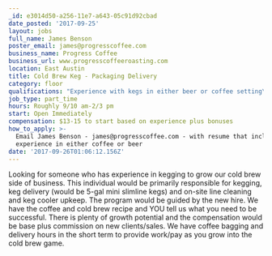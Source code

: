 ```yaml
---
_id: e3014d50-a256-11e7-a643-05c91d92cbad
date_posted: '2017-09-25'
layout: jobs
full_name: James Benson
poster_email: james@progresscoffee.com
business_name: Progress Coffee
business_url: www.progresscoffeeroasting.com
location: East Austin
title: Cold Brew Keg - Packaging Delivery
category: floor
qualifications: "Experience with kegs in either beer or coffee setting\r\nExperience in line cleaning and minor maintenance required by kegs and kegs cooler\r\nYou will NOT be expected to be a cooler technician or repair person. We'll get help on that part"
job_type: part_time
hours: Roughly 9/10 am-2/3 pm
start: Open Immediately
compensation: $13-15 to start based on experience plus bonuses
how_to_apply: >-
  Email James Benson - james@progresscoffee.com - with resume that includes
  experience in either coffee or beer
date: '2017-09-26T01:06:12.156Z'
---
```

Looking for someone who has experience in kegging to grow our cold brew side of business. This individual would be primarily responsible for kegging, keg delivery (would be 5-gal mini slimline kegs) and on-site line cleaning and keg cooler upkeep. The program would be guided by the new hire. We have the coffee and cold brew recipe and YOU tell us what you need to be successful. There is plenty of growth potential and the compensation would be base plus commission on new clients/sales. We have coffee bagging and delivery hours in the short term to provide work/pay as you grow into the cold brew game.
